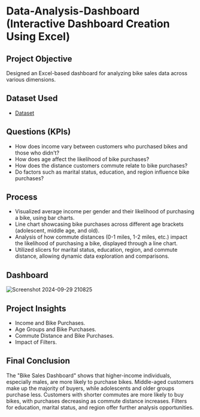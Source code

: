 # Data-Analysis-Dashboard (Interactive Dashboard Creation Using Excel)
## Project Objective
Designed an Excel-based dashboard for analyzing bike sales data across various dimensions.

## Dataset Used
- <a href="https://github.com/Muhammad-Allaithi/Data-Analysis-Dashboard/blob/9bfac560d2bd9335e48f34978b70b066f6f20471/Full%20Project%20in%20Excel.xlsx">Dataset</a>

## Questions (KPIs)
- How does income vary between customers who purchased bikes and those who didn't?
- How does age affect the likelihood of bike purchases?
- How does the distance customers commute relate to bike purchases?
- Do factors such as marital status, education, and region influence bike purchases?

## Process
- Visualized average income per gender and their likelihood of purchasing a bike, using bar charts.
- Line chart showcasing bike purchases across different age brackets (adolescent, middle age, and old).
- Analysis of how commute distances (0-1 miles, 1-2 miles, etc.) impact the likelihood of purchasing a bike, displayed through a line chart.
- Utilized slicers for marital status, education, region, and commute distance, allowing dynamic data exploration and comparisons.

## Dashboard
![Screenshot 2024-09-29 210825](https://github.com/Muhammad-Allaithi/Data-Analysis-Dashboard/blob/main/Screenshot%202024-09-29%20210825.png)

## Project Insights
- Income and Bike Purchases.
- Age Groups and Bike Purchases.
- Commute Distance and Bike Purchases.
- Impact of Filters.

## Final Conclusion
The "Bike Sales Dashboard" shows that higher-income individuals, especially males, are more likely to purchase bikes. Middle-aged customers make up the majority of buyers, while adolescents and older groups purchase less. Customers with shorter commutes are more likely to buy bikes, with purchases decreasing as commute distance increases. Filters for education, marital status, and region offer further analysis opportunities.
